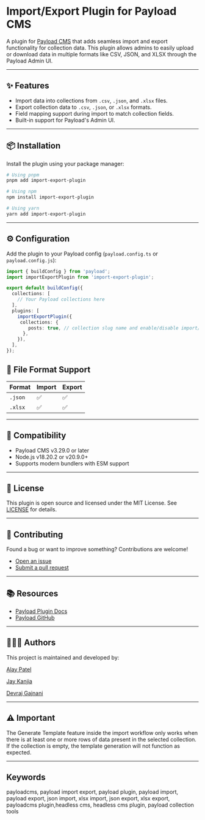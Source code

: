 # Import/Export Plugin for Payload CMS

A plugin for [Payload CMS](https://payloadcms.com) that adds seamless import and export functionality for collection data. This plugin allows admins to easily upload or download data in multiple formats like CSV, JSON, and XLSX through the Payload Admin UI.

---

## ✨ Features

- Import data into collections from `.csv`, `.json`, and `.xlsx` files.
- Export collection data to `.csv`, `.json`, or `.xlsx` formats.
- Field mapping support during import to match collection fields.
- Built-in support for Payload's Admin UI.

---

## 📦 Installation

Install the plugin using your package manager:

```bash
# Using pnpm
pnpm add import-export-plugin

# Using npm
npm install import-export-plugin

# Using yarn
yarn add import-export-plugin
```

---

## ⚙️ Configuration

Add the plugin to your Payload config (`payload.config.ts` or `payload.config.js`):

```ts
import { buildConfig } from 'payload';
import importExportPlugin from 'import-export-plugin';

export default buildConfig({
  collections: [
    // Your Payload collections here
  ],
  plugins: [
    importExportPlugin({
     collections: {
        posts: true, // collection slug name and enable/disable import/export functionality
      },
    }),
  ],
});
```

## 📁 File Format Support

| Format | Import | Export |
|--------|--------|--------|
| `.json`| ✅     | ✅     |
| `.xlsx`| ✅     | ✅     |

---

## 🧩 Compatibility

- Payload CMS v3.29.0 or later
- Node.js v18.20.2 or v20.9.0+
- Supports modern bundlers with ESM support

---

## 📄 License

This plugin is open source and licensed under the MIT License. See [LICENSE](./LICENSE) for details.

---

## 🤝 Contributing

Found a bug or want to improve something? Contributions are welcome!

- [Open an issue](https://github.com/AP1493/payload-import-export-plugin)
- [Submit a pull request](https://github.com/AP1493/payload-import-export-plugin/pulls)

---

## 📚 Resources

- [Payload Plugin Docs](https://payloadcms.com/docs/plugins/overview)
- [Payload GitHub](https://github.com/payloadcms/payload)

---

## 🧑‍🤝‍🧑 Authors
This project is maintained and developed by:

[Alay Patel](https://github.com/AP1493/)

[Jay Kanjia](https://github.com/jaykanjia)

[Devraj Gajnani](https://github.com/devraj-O7)

---

## ⚠️ Important
The Generate Template feature inside the import workflow only works when there is at least one or more rows of data present in the selected collection.
If the collection is empty, the template generation will not function as expected.

---

## Keywords
payloadcms, payload import export, payload plugin, payload import, payload export, json import, xlsx import, json export, xlsx export, payloadcms plugin,headless cms, headless cms plugin, payload collection tools
